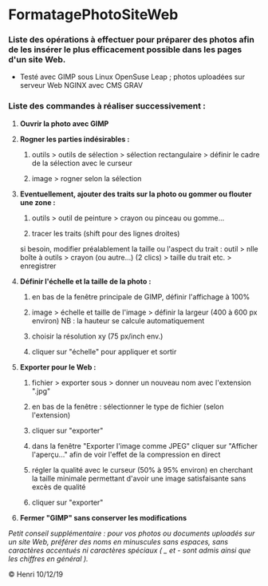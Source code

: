 # FormatagePhotoSiteWeb

### Liste des opérations à effectuer pour préparer des photos afin de les insérer le plus efficacement possible dans les pages d'un site Web.

* Testé avec GIMP sous Linux OpenSuse Leap ; photos uploadées sur serveur Web NGINX avec CMS GRAV

### Liste des commandes à réaliser successivement :

1. **Ouvrir la photo avec GIMP**

1. **Rogner les parties indésirables :**

    1. outils > outils de sélection > sélection rectangulaire > définir le cadre de la sélection avec le curseur
    
    1. image > rogner selon la sélection

1. **Eventuellement, ajouter des traits sur la photo ou gommer ou flouter une zone :**

    1. outils > outil de peinture > crayon ou pinceau ou gomme...
    
    1. tracer les traits (shift pour des lignes droites)
    
    si besoin, modifier préalablement la taille ou l'aspect du trait :
    outil > nlle boîte à outils > crayon (ou autre...) (2 clics) > taille du trait etc. > enregistrer

1. **Définir l'échelle et la taille de la photo :**

    1. en bas de la fenêtre principale de GIMP, définir l'affichage à 100%
    
    1. image > échelle et taille de l'image > définir la largeur (400 à 600 px environ)
       NB : la hauteur se calcule automatiquement
       
    1. choisir la résolution xy (75 px/inch env.)
    
    1. cliquer sur "échelle" pour appliquer et sortir

1. **Exporter pour le Web :**

    1. fichier > exporter sous > donner un nouveau nom avec l'extension ".jpg"
    
    1. en bas de la fenêtre : sélectionner le type de fichier (selon l'extension)
    
    1. cliquer sur "exporter"
    
    1. dans la fenêtre "Exporter l'image comme JPEG" cliquer sur "Afficher l'aperçu..."
       afin de voir l'effet de la compression en direct
       
    1. régler la qualité avec le curseur (50% à 95% environ) en cherchant la taille minimale
       permettant d'avoir une image satisfaisante sans excès de qualité
       
    1. cliquer sur "exporter"

1. **Fermer "GIMP" sans conserver les modifications**

_Petit conseil supplémentaire : pour vos photos ou documents uploadés sur un site Web, préférer des noms en minuscules sans espaces, sans caractères accentués ni caractères spéciaux ( \_ et - sont admis ainsi que les chiffres en général )._

© Henri 10/12/19

